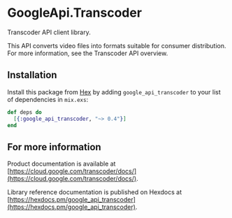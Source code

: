 # GoogleApi.Transcoder

Transcoder API client library.

This API converts video files into formats suitable for consumer distribution. For more information, see the Transcoder API overview. 

## Installation

Install this package from [Hex](https://hex.pm) by adding
`google_api_transcoder` to your list of dependencies in `mix.exs`:

```elixir
def deps do
  [{:google_api_transcoder, "~> 0.4"}]
end
```

## For more information

Product documentation is available at [https://cloud.google.com/transcoder/docs/](https://cloud.google.com/transcoder/docs/).

Library reference documentation is published on Hexdocs at
[https://hexdocs.pm/google_api_transcoder](https://hexdocs.pm/google_api_transcoder).
